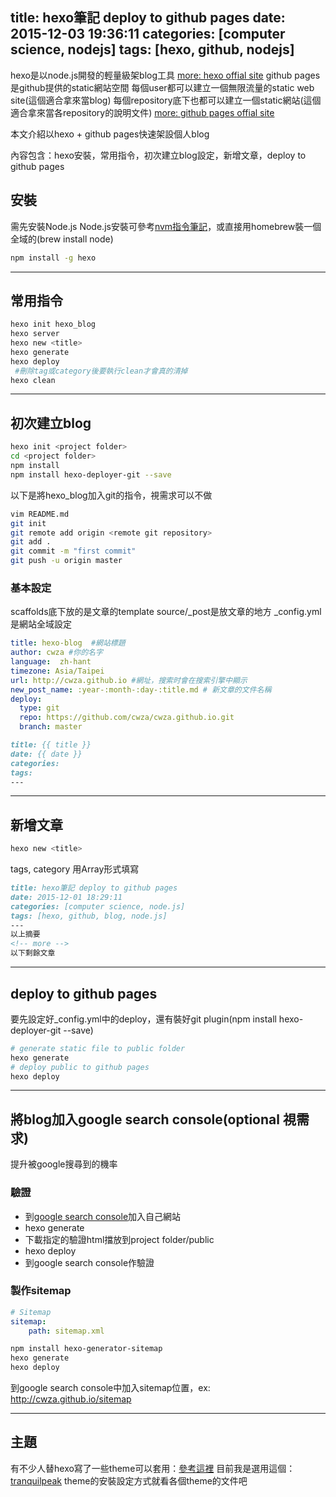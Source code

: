 title: hexo筆記 deploy to github pages
date: 2015-12-03 19:36:11
categories: [computer science, nodejs]
tags: [hexo, github, nodejs]
---
hexo是以node.js開發的輕量級架blog工具
[more: hexo offial site](https://hexo.io/)
github pages是github提供的static網站空間
每個user都可以建立一個無限流量的static web site(這個適合拿來當blog)
每個repository底下也都可以建立一個static網站(這個適合拿來當各repository的說明文件)
[more: github pages offial site](https://pages.github.com/)

本文介紹以hexo + github pages快速架設個人blog

內容包含：hexo安裝，常用指令，初次建立blog設定，新增文章，deploy to github pages
<!-- more -->

<!-- toc -->

## 安裝
需先安裝Node.js
Node.js安裝可參考[nvm指令筆記]()，或直接用homebrew裝一個全域的(brew install node)
``` bash
npm install -g hexo
```

-------------------------------------------------------------------------------

## 常用指令
``` bash
hexo init hexo_blog
hexo server
hexo new <title>
hexo generate
hexo deploy
 #刪除tag或category後要執行clean才會真的清掉
hexo clean
```

-------------------------------------------------------------------------------

## 初次建立blog
``` bash
hexo init <project folder>
cd <project folder>
npm install
npm install hexo-deployer-git --save
```
以下是將hexo_blog加入git的指令，視需求可以不做
``` bash
vim README.md
git init
git remote add origin <remote git repository>
git add .
git commit -m "first commit"
git push -u origin master
```

### 基本設定
scaffolds底下放的是文章的template
source/_post是放文章的地方
_config.yml是網站全域設定
``` yml _config.yml
title: hexo-blog  #網站標題
author: cwza #你的名字
language:  zh-hant
timezone: Asia/Taipei
url: http://cwza.github.io #網址，搜索时會在搜索引擎中顯示
new_post_name: :year-:month-:day-:title.md # 新文章的文件名稱
deploy:
  type: git
  repo: https://github.com/cwza/cwza.github.io.git
  branch: master
```
``` markdown post.md
title: {{ title }}
date: {{ date }}
categories:
tags:
---
```

-------------------------------------------------------------------------------

## 新增文章
``` bash
hexo new <title>
```
tags, category 用Array形式填寫
``` md hexo筆記.md
title: hexo筆記 deploy to github pages
date: 2015-12-01 18:29:11
categories: [computer science, node.js]
tags: [hexo, github, blog, node.js]
---
以上摘要
<!-- more -->
以下剩餘文章
```

-------------------------------------------------------------------------------

## deploy to github pages
要先設定好_config.yml中的deploy，還有裝好git plugin(npm install hexo-deployer-git --save)
``` bash
# generate static file to public folder
hexo generate
# deploy public to github pages
hexo deploy
```

-------------------------------------------------------------------------------

## 將blog加入google search console(optional 視需求)
提升被google搜尋到的機率
### 驗證
* 到[google search console](https://www.google.com/webmasters/)加入自己網站
* hexo generate
* 下載指定的驗證html擋放到project folder/public
* hexo deploy
* 到google search console作驗證

### 製作sitemap
``` yml _config.yml
# Sitemap
sitemap:
    path: sitemap.xml
```
``` bash
npm install hexo-generator-sitemap
hexo generate
hexo deploy
```
到google search console中加入sitemap位置，ex: http://cwza.github.io/sitemap

-------------------------------------------------------------------------------

## 主題
有不少人替hexo寫了一些theme可以套用：[參考這裡](https://hexo.io/themes/)
目前我是選用這個：[tranquilpeak](https://github.com/LouisBarranqueiro/tranquilpeak-hexo-theme/)
theme的安裝設定方式就看各個theme的文件吧
